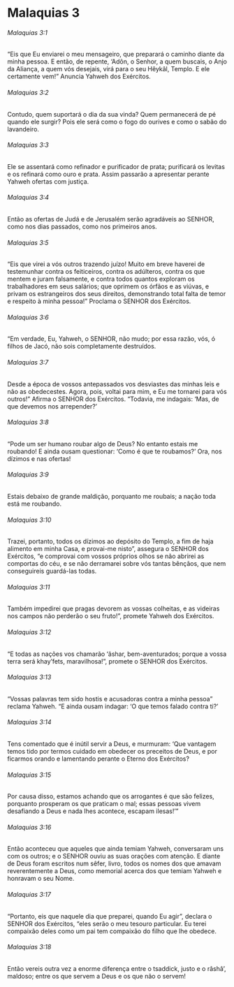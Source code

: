 # Malaquias 3

###### Malaquias 3:1

“Eis que Eu enviarei o meu mensageiro, que preparará o caminho diante da minha pessoa. E então, de repente, ‘Adôn, o Senhor, a quem buscais, o Anjo da Aliança, a quem vós desejais, virá para o seu Hêykâl, Templo. E ele certamente vem!” Anuncia Yahweh dos Exércitos.

###### Malaquias 3:2

Contudo, quem suportará o dia da sua vinda? Quem permanecerá de pé quando ele surgir? Pois ele será como o fogo do ourives e como o sabão do lavandeiro.

###### Malaquias 3:3

Ele se assentará como refinador e purificador de prata; purificará os levitas e os refinará como ouro e prata. Assim passarão a apresentar perante Yahweh ofertas com justiça.

###### Malaquias 3:4

Então as ofertas de Judá e de Jerusalém serão agradáveis ao SENHOR, como nos dias passados, como nos primeiros anos.

###### Malaquias 3:5

“Eis que virei a vós outros trazendo juízo! Muito em breve haverei de testemunhar contra os feiticeiros, contra os adúlteros, contra os que mentem e juram falsamente, e contra todos quantos exploram os trabalhadores em seus salários; que oprimem os órfãos e as viúvas, e privam os estrangeiros dos seus direitos, demonstrando total falta de temor e respeito à minha pessoa!” Proclama o SENHOR dos Exércitos.

###### Malaquias 3:6

“Em verdade, Eu, Yahweh, o SENHOR, não mudo; por essa razão, vós, ó filhos de Jacó, não sois completamente destruídos.

###### Malaquias 3:7

Desde a época de vossos antepassados vos desviastes das minhas leis e não as obedecestes. Agora, pois, voltai para mim, e Eu me tornarei para vós outros!” Afirma o SENHOR dos Exércitos. “Todavia, me indagais: ‘Mas, de que devemos nos arrepender?’

###### Malaquias 3:8

“Pode um ser humano roubar algo de Deus? No entanto estais me roubando! E ainda ousam questionar: ‘Como é que te roubamos?’ Ora, nos dízimos e nas ofertas!

###### Malaquias 3:9

Estais debaixo de grande maldição, porquanto me roubais; a nação toda está me roubando.

###### Malaquias 3:10

Trazei, portanto, todos os dízimos ao depósito do Templo, a fim de haja alimento em minha Casa, e provai-me nisto”, assegura o SENHOR dos Exércitos, “e comprovai com vossos próprios olhos se não abrirei as comportas do céu, e se não derramarei sobre vós tantas bênçãos, que nem conseguireis guardá-las todas.

###### Malaquias 3:11

Também impedirei que pragas devorem as vossas colheitas, e as videiras nos campos não perderão o seu fruto!”, promete Yahweh dos Exércitos.

###### Malaquias 3:12

“E todas as nações vos chamarão ‘âshar, bem-aventurados; porque a vossa terra será khay’fets, maravilhosa!”, promete o SENHOR dos Exércitos.

###### Malaquias 3:13

“Vossas palavras tem sido hostis e acusadoras contra a minha pessoa” reclama Yahweh. “E ainda ousam indagar: ‘O que temos falado contra ti?’

###### Malaquias 3:14

Tens comentado que é inútil servir a Deus, e murmuram: ‘Que vantagem temos tido por termos cuidado em obedecer os preceitos de Deus, e por ficarmos orando e lamentando perante o Eterno dos Exércitos?

###### Malaquias 3:15

Por causa disso, estamos achando que os arrogantes é que são felizes, porquanto prosperam os que praticam o mal; essas pessoas vivem desafiando a Deus e nada lhes acontece, escapam ilesas!’”

###### Malaquias 3:16

Então aconteceu que aqueles que ainda temiam Yahweh, conversaram uns com os outros; e o SENHOR ouviu as suas orações com atenção. E diante de Deus foram escritos num sêfer, livro, todos os nomes dos que amavam reverentemente a Deus, como memorial acerca dos que temiam Yahweh e honravam o seu Nome.

###### Malaquias 3:17

“Portanto, eis que naquele dia que preparei, quando Eu agir”, declara o SENHOR dos Exércitos, “eles serão o meu tesouro particular. Eu terei compaixão deles como um pai tem compaixão do filho que lhe obedece.

###### Malaquias 3:18

Então vereis outra vez a enorme diferença entre o tsaddick, justo e o râshâ’, maldoso; entre os que servem a Deus e os que não o servem!

